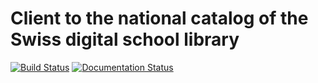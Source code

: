 Client to the national catalog of the Swiss digital school library
==================================================================

[![Build Status](https://travis-ci.org/educach/dsb-client.svg?branch=master)](https://travis-ci.org/educach/dsb-client) [![Documentation Status](https://readthedocs.org/projects/dsb-client/badge/?version=latest)](https://readthedocs.org/projects/dsb-client/?badge=latest)
